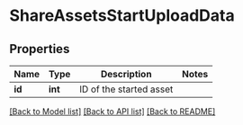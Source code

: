 # ShareAssetsStartUploadData

## Properties
Name | Type | Description | Notes
------------ | ------------- | ------------- | -------------
**id** | **int** | ID of the started asset | 

[[Back to Model list]](../README.md#documentation-for-models) [[Back to API list]](../README.md#documentation-for-api-endpoints) [[Back to README]](../README.md)


